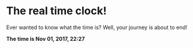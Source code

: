 # The real time clock!

Ever wanted to know what the time is? Well, your journey is about to end!

**The time is Nov 01, 2017, 22:27**